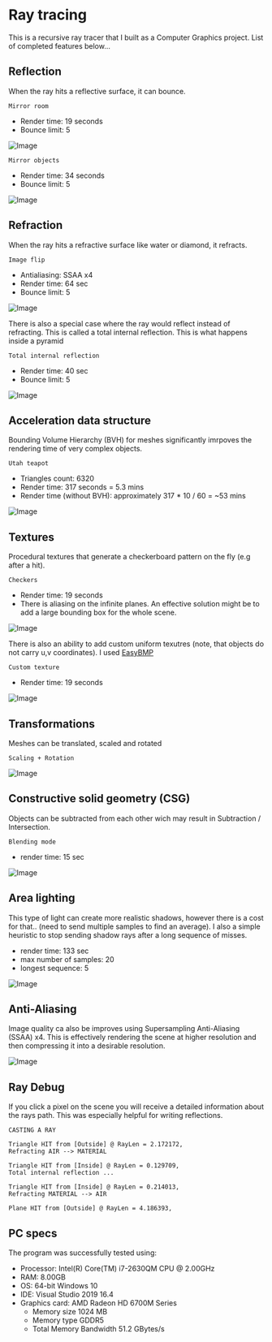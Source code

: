 # Ray tracing 

This is a recursive ray tracer that I built as a Computer Graphics project. List of completed features below...

## Reflection 
When the ray hits a reflective surface, it can bounce.

`Mirror room`
* Render time: 19 seconds
* Bounce limit: 5

![Image](https://github.com/MaksymPylypenko/Ray-Tracing/blob/master/rendered/%5B640x640%5D%20a2%2019%20sec.png)

`Mirror objects`
* Render time: 34 seconds
* Bounce limit: 5

![Image](https://github.com/MaksymPylypenko/Ray-Tracing/blob/master/rendered/%5B640x640%5D%20e%2034%20sec.png)


## Refraction
When the ray hits a refractive surface like water or diamond, it refracts. 

`Image flip`

* Antialiasing: SSAA x4
* Render time: 64 sec
* Bounce limit: 5

![Image](https://github.com/MaksymPylypenko/Ray-Tracing/blob/master/rendered/%5B640x640%5D%20b%20(x4)%2064%20sec.png)

There is also a special case where the ray would reflect instead of refracting. This is called a total internal reflection. This is what happens inside a pyramid

`Total internal reflection`
* Render time: 40 sec
* Bounce limit: 5

![Image](https://github.com/MaksymPylypenko/Ray-Tracing/blob/master/rendered/%5B640x640%5D%20g%2040%20sec.png)

## Acceleration data structure
Bounding Volume Hierarchy (BVH) for meshes significantly imrpoves the rendering time of very complex objects.

`Utah teapot`
* Triangles count: 6320
* Render time: 317 seconds = 5.3 mins
* Render time (without BVH): approximately 317 * 10 / 60  = ~53 mins

![Image](https://github.com/MaksymPylypenko/Ray-Tracing/blob/master/rendered/%5B640x640%5D%20teapot%20317%20sec.png)

## Textures

Procedural textures that generate a checkerboard pattern on the fly (e.g after a hit). 

`Checkers`
* Render time: 19 seconds
* There is aliasing on the infinite planes. An effective solution might be to add a large bounding box for the whole scene.

![Image](https://github.com/MaksymPylypenko/Ray-Tracing/blob/master/rendered/%5B640x640%5D%20c_checkers%2019%20sec.png)

There is also an ability to add custom uniform texutres (note, that objects do not carry u,v coordinates).
I used [EasyBMP](http://easybmp.sourceforge.net/)

`Custom texture`
* Render time: 19 seconds

![Image](https://github.com/MaksymPylypenko/Ray-Tracing/blob/master/rendered/%5B640x640%5D%20c_textures%2019%20sec.png)


## Transformations
Meshes can be translated, scaled and rotated

`Scaling + Rotation`

![Image](https://github.com/MaksymPylypenko/Ray-Tracing/blob/master/rendered/%5B640x640%5D%20c_transform%2014%20sec.png)

## Constructive solid geometry (CSG)
Objects can be subtracted from each other wich may result in Subtraction / Intersection.

`Blending mode`
* render time: 15 sec 

![Image](https://github.com/MaksymPylypenko/Ray-Tracing/blob/master/rendered/%5B640x640%5D%20blending%2015%20sec.png)


## Area lighting
This type of light can create more realistic shadows, however there is a cost for that.. (need to send multiple samples to find an average). I also a simple heuristic to stop sending shadow rays after a long sequence of misses. 

* render time: 133 sec 
* max number of samples: 20
* longest sequence: 5 

![Image](https://github.com/MaksymPylypenko/Ray-Tracing/blob/master/rendered/%5B640x640%5D%20area_light%20133%20sec.png)

## Anti-Aliasing
Image quality ca also be improves using Supersampling Anti-Aliasing (SSAA) x4. This is effectively rendering the scene at higher resolution and then compressing it into a desirable resolution.

![Image](https://github.com/MaksymPylypenko/Ray-Tracing/blob/master/rendered/antialiasing%20example.png)

## Ray Debug
If you click a pixel on the scene you will receive a detailed information about the rays path. This was especially helpful for writing reflections.

```
CASTING A RAY

Triangle HIT from [Outside] @ RayLen = 2.172172,
Refracting AIR --> MATERIAL

Triangle HIT from [Inside] @ RayLen = 0.129709,
Total internal reflection ...

Triangle HIT from [Inside] @ RayLen = 0.214013,
Refracting MATERIAL --> AIR

Plane HIT from [Outside] @ RayLen = 4.186393,
```

## PC specs 
The program was successfully tested using:
* Processor: Intel(R) Core(TM) i7-2630QM CPU @ 2.00GHz
* RAM: 8.00GB
* OS: 64-bit Windows 10
* IDE: Visual Studio 2019 16.4
* Graphics card: AMD Radeon HD 6700M Series
  * Memory size 1024 MB
  * Memory type GDDR5
  * Total Memory Bandwidth 51.2 GBytes/s
 
